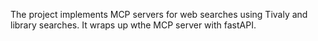 The project implements MCP servers for web searches using Tivaly and library searches.  It wraps up wthe MCP server with fastAPI.